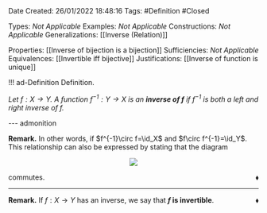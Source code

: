 <br />
<br />

Date Created: 26/01/2022 18:48:16
Tags: #Definition #Closed 

Types: _Not Applicable_
Examples: _Not Applicable_ 
Constructions: _Not Applicable_
Generalizations: [[Inverse (Relation)]]

Properties: [[Inverse of bijection is a bijection]]
Sufficiencies: _Not Applicable_
Equivalences: [[Invertible iff bijective]]
Justifications: [[Inverse of function is unique]]

!!! ad-Definition Definition.

_Let $f:X\to Y$. A function $f^{-1}:Y\to X$ is an **inverse of $f$** if $f^{-1}$ is both a left and right inverse of $f$._

--- admonition

**Remark.** In other words, if $f^{-1}\circ f=\id_X$ and $f\circ f^{-1}=\id_Y$. This relationship can also be expressed by stating that the diagram
<center><img src="https://i.upmath.me/svg/%0A%5Cdefinecolor%7BtextColor%7D%7Brgb%7D%7B0.973%2C%200.973%2C%201%7D%0A%5Cdefinecolor%7BbgColor%7D%7Brgb%7D%7B0.3%2C%200.3%2C%200.3%7D%0A%5Cbegin%7Btikzcd%7D%5Bcolor%20%3D%20textColor%5D%0AX%20%5Carrow%5Br%2C%20%22f%22%5D%20%5Carrow%5Brd%2C%20%22%5Coperatorname%7Bid%7D_X%22'%2C%20bend%20right%5D%20%26%20Y%20%5Carrow%5Brd%2C%20%22%5Coperatorname%7Bid%7D_Y%22%2C%20bend%20left%5D%20%5Carrow%5Bd%2C%20%22f%5E%7B-1%7D%22%5D%20%26%20%20%20%5C%5C%0A%20%20%20%20%20%20%20%20%20%20%20%20%20%20%20%20%20%20%20%20%20%20%20%20%20%20%20%20%20%20%20%20%20%20%20%20%20%20%20%20%20%20%20%20%20%20%20%20%20%20%20%20%20%20%20%20%20%20%20%20%20%20%20%20%26%20X%20%5Carrow%5Br%2C%20%22f%22'%5D%20%20%20%20%20%20%20%20%20%20%20%20%20%20%20%20%20%20%20%20%20%20%20%20%20%20%20%20%20%20%20%20%20%20%20%20%20%20%20%20%20%20%20%20%20%20%20%20%20%20%26%20Y%0A%5Cend%7Btikzcd%7D%0A"/></center>

commutes.<span style="float:right;">$\blacklozenge$</span>

---

**Remark.** If $f:X\to Y$ has an inverse, we say that **$f$ is invertible**.<span style="float:right;">$\blacklozenge$</span>
